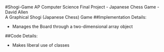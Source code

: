 #Shogi-Game
AP Computer Science Final Project - Japanese Chess Game - David Allen<br>
A Graphical Shogi (Japanese Chess) Game
##Implementation Details:
<ul>
	<li>Manages the Board through a two-dimensional array object
</ul>
##Code Details:
<ul>
	<li>Makes liberal use of classes
</ul>

